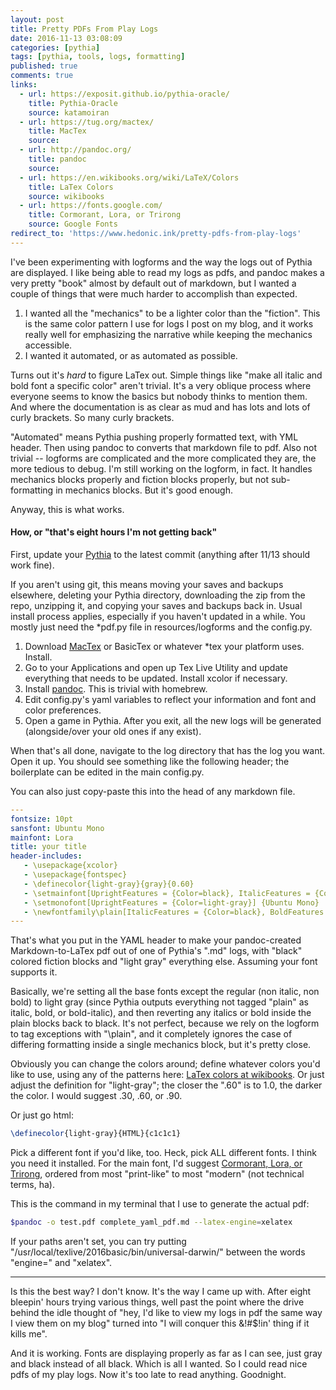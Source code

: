 ```yaml
---
layout: post
title: Pretty PDFs From Play Logs
date: 2016-11-13 03:08:09
categories: [pythia]
tags: [pythia, tools, logs, formatting]
published: true
comments: true
links:
  - url: https://exposit.github.io/pythia-oracle/
    title: Pythia-Oracle
    source: katamoiran
  - url: https://tug.org/mactex/
    title: MacTex
    source:
  - url: http://pandoc.org/
    title: pandoc
    source:
  - url: https://en.wikibooks.org/wiki/LaTeX/Colors
    title: LaTex Colors
    source: wikibooks
  - url: https://fonts.google.com/
    title: Cormorant, Lora, or Trirong
    source: Google Fonts
redirect_to: 'https://www.hedonic.ink/pretty-pdfs-from-play-logs'
---
```


I've been experimenting with logforms and the way the logs out of Pythia are displayed. I like being able to read my logs as pdfs, and pandoc makes a very pretty "book" almost by default out of markdown, but I wanted a couple of things that were much harder to accomplish than expected.

1. I wanted all the "mechanics" to be a lighter color than the "fiction". This is the same color pattern I use for logs I post on my blog, and it works really well for emphasizing the narrative while keeping the mechanics accessible.
2. I wanted it automated, or as automated as possible.

Turns out it's *hard* to figure LaTex out. Simple things like "make all italic and bold font a specific color" aren't trivial. It's a very oblique process where everyone seems to know the basics but nobody thinks to mention them. And where the documentation is as clear as mud and has lots and lots of curly brackets. So many curly brackets.


<!--more-->


"Automated" means Pythia pushing properly formatted text, with YML header. Then using pandoc to converts that markdown file to pdf. Also not trivial -- logforms are complicated and the more complicated they are, the more tedious to debug. I'm still working on the logform, in fact. It handles mechanics blocks properly and fiction blocks properly, but not sub-formatting in mechanics blocks. But it's good enough.

Anyway, this is what works.

#### How, or "that's eight hours I'm not getting back"

First, update your [Pythia](https://exposit.github.io/pythia-oracle/) to the latest commit (anything after 11/13 should work fine).

If you aren't using git, this means moving your saves and backups elsewhere, deleting your Pythia directory, downloading the zip from the repo, unzipping it, and copying your saves and backups back in. Usual install process applies, especially if you haven't updated in a while.  You mostly just need the *pdf.py file in resources/logforms and the config.py.

1. Download [MacTex](https://tug.org/mactex/) or BasicTex or whatever *tex your platform uses. Install.
2. Go to your Applications and open up Tex Live Utility and update everything that needs to be updated. Install xcolor if necessary.
3. Install [pandoc](http://pandoc.org/). This is trivial with homebrew.
4. Edit config.py's yaml variables to reflect your information and font and color preferences.
4. Open a game in Pythia. After you exit, all the new logs will be generated (alongside/over your old ones if any exist).

When that's all done, navigate to the log directory that has the log you want. Open it up. You should see something like the following header; the boilerplate can be edited in the main config.py.

You can also just copy-paste this into the head of any markdown file.

```yaml
---
fontsize: 10pt
sansfont: Ubuntu Mono
mainfont: Lora
title: your title
header-includes:
   - \usepackage{xcolor}
   - \usepackage{fontspec}
   - \definecolor{light-gray}{gray}{0.60}
   - \setmainfont[UprightFeatures = {Color=black}, ItalicFeatures = {Color=light-gray}, BoldFeatures = {Color=light-gray}, BoldItalicFeatures = {Color=light-gray} ] {Lora}
   - \setmonofont[UprightFeatures = {Color=light-gray}] {Ubuntu Mono}
   - \newfontfamily\plain[ItalicFeatures = {Color=black}, BoldFeatures = {Color=black}, BoldItalicFeatures = {Color=black}] {Lora}
---
```

That's what you put in the YAML header to make your pandoc-created Markdown-to-LaTex pdf out of one of Pythia's ".md" logs, with "black" colored fiction blocks and "light gray" everything else. Assuming your font supports it.

Basically, we're setting all the base fonts except the regular (non italic, non bold) to light gray (since Pythia outputs everything not tagged "plain" as italic, bold, or bold-italic), and then reverting any italics or bold inside the plain blocks back to black. It's not perfect, because we rely on the logform to tag exceptions with "\plain", and it completely ignores the case of differing formatting inside a single mechanics block, but it's pretty close.

Obviously you can change the colors around; define whatever colors you'd like to use, using any of the patterns here: [LaTex colors at wikibooks](https://en.wikibooks.org/wiki/LaTeX/Colors). Or just adjust the definition for "light-gray"; the closer the ".60" is to 1.0, the darker the color. I would suggest .30, .60, or .90.

Or just go html:

```tex
\definecolor{light-gray}{HTML}{c1c1c1}
```

Pick a different font if you'd like, too. Heck, pick ALL different fonts. I think you need it installed. For the main font, I'd suggest [Cormorant, Lora, or Trirong](https://fonts.google.com/), ordered from most "print-like" to most "modern" (not technical terms, ha).

This is the command in my terminal that I use to generate the actual pdf:

```bash
$pandoc -o test.pdf complete_yaml_pdf.md --latex-engine=xelatex
```

If your paths aren't set, you can try putting "/usr/local/texlive/2016basic/bin/universal-darwin/" between the words "engine=" and "xelatex".

---

Is this the best way? I don't know. It's the way I came up with. After eight bleepin' hours trying various things, well past the point where the drive behind the idle thought of "hey, I'd like to view my logs in pdf the same way I view them on my blog" turned into "I will conquer this &!#$!in' thing if it kills me".

And it is working. Fonts are displaying properly as far as I can see, just gray and black instead of all black. Which is all I wanted. So I could read nice pdfs of my play logs. Now it's too late to read anything. Goodnight.

